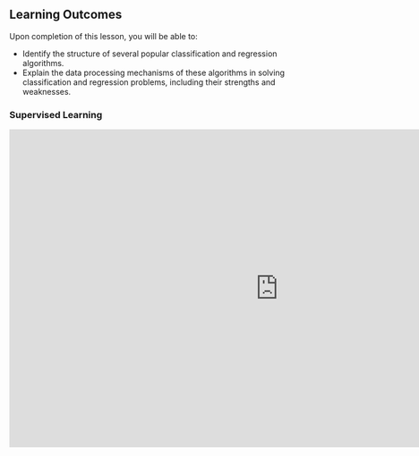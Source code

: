 <!-- # Lesson: Supervised Learning -->
## Learning Outcomes

Upon completion of this lesson, you will be able to:
  
- Identify the structure of several popular classification and regression algorithms.
- Explain the data processing mechanisms of these algorithms in solving classification and regression problems, including their strengths and weaknesses.


### Supervised Learning

<iframe src="https://docs.google.com/presentation/d/e/2PACX-1vRFEFTK2tuzsf6WH-aZbM9PU7H7cJXUUCCiMgl1K-Ml5EGPcA8k8rTqZksW4mJfUritcXFP8qGLtYxE/embed?start=false&loop=false&delayms=3000" frameborder="0" width="960" height="569" allowfullscreen="true" mozallowfullscreen="true" webkitallowfullscreen="true"></iframe>
